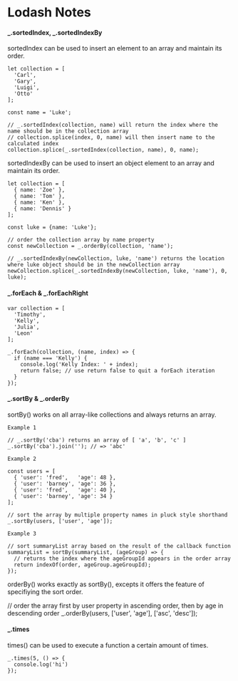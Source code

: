 # Lodash Notes

#### _.sortedIndex, _.sortedIndexBy

sortedIndex can be used to insert an element to an array and maintain its order.

```
let collection = [
  'Carl',
  'Gary',
  'Luigi',
  'Otto'
];

const name = 'Luke';

// _.sortedIndex(collection, name) will return the index where the name should be in the collection array
// collection.splice(index, 0, name) will then insert name to the calculated index
collection.splice(_.sortedIndex(collection, name), 0, name);
```

sortedIndexBy can be used to insert an object element to an array and maintain its order.

```
let collection = [
  { name: 'Zoe' },
  { name: 'Tom' },
  { name: 'Ken' },
  { name: 'Dennis' }
];

const luke = {name: 'Luke'};

// order the collection array by name property
const newCollection = _.orderBy(collection, 'name');

// _.sortedIndexBy(newCollection, luke, 'name') returns the location where luke object should be in the newCollection array
newCollection.splice(_.sortedIndexBy(newCollection, luke, 'name'), 0, luke);
```

#### _.forEach & _.forEachRight

```
var collection = [
  'Timothy',
  'Kelly',
  'Julia',
  'Leon'
];

_.forEach(collection, (name, index) => {
  if (name === 'Kelly') {
    console.log('Kelly Index: ' + index);
    return false; // use return false to quit a forEach iteration
  }
});
```

#### _.sortBy & _.orderBy

sortBy() works on all array-like collections and always returns an array.

```
Example 1

// _.sortBy('cba') returns an array of [ 'a', 'b', 'c' ]
_.sortBy('cba').join(''); // => 'abc'

Example 2

const users = [
  { 'user': 'fred',   'age': 48 },
  { 'user': 'barney', 'age': 36 },
  { 'user': 'fred',   'age': 40 },
  { 'user': 'barney', 'age': 34 }
];

// sort the array by multiple property names in pluck style shorthand
_.sortBy(users, ['user', 'age']);

Example 3

// sort summaryList array based on the result of the callback function
summaryList = sortBy(summaryList, (ageGroup) => {
  // returns the index where the ageGroupId appears in the order array
  return indexOf(order, ageGroup.ageGroupId);
});
```

orderBy() works exactly as sortBy(), excepts it offers the feature of specifiying the sort order.

// order the array first by user property in ascending order, then by age in descending order
_.orderBy(users, ['user', 'age'], ['asc', 'desc']);

#### _.times

times() can be used to execute a function a certain amount of times.

```
_.times(5, () => {
  console.log('hi')
});
```
